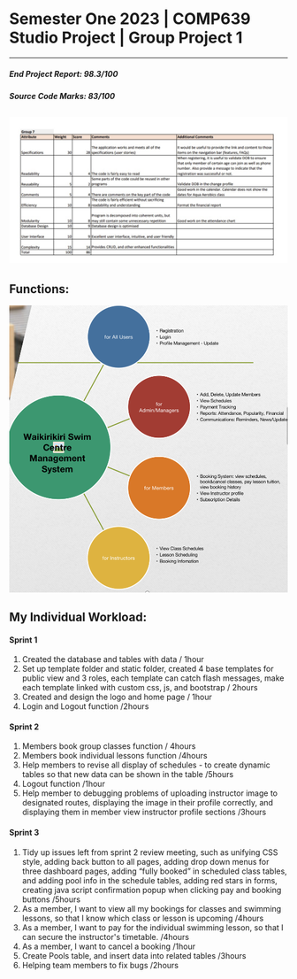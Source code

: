 # Semester One 2023 | COMP639 Studio Project | Group Project 1
---------------------------------------
##### End Project Report: 98.3/100
##### Source Code Marks: 83/100
![Marks](GroupProject1_Marks.jpg)
---------------------------------------
## Functions:
![Functions](functions.png)

## My Individual Workload:
#### Sprint 1
1. Created the database and tables with data / 1hour
2. Set up template folder and static folder, created 4 base templates for public view and 3 roles, each template can catch flash messages, make each template linked with custom css, js, and bootstrap / 2hours
3. Created and design the logo and home page / 1hour 
4. Login and Logout function /2hours

#### Sprint 2
1. Members book group classes function / 4hours
2. Members book individual lessons function /4hours
3. Help members to revise all display of schedules  - to create dynamic tables so that new data can be shown in the table /5hours
4. Logout function /1hour
5. Help member to debugging problems of uploading instructor image to designated routes, displaying the image in their profile correctly, and displaying them in member view instructor profile sections /3hours

#### Sprint 3
1. Tidy up issues left from sprint 2 review meeting, such as unifying CSS style, adding back button to all pages, adding drop down menus for three dashboard pages, adding “fully booked” in scheduled class tables, and adding pool info in the schedule tables, adding red stars in forms, creating java script confirmation popup when clicking pay and booking buttons /5hours
2. As a member, I want to view all my bookings for classes and swimming lessons, so that I know which class or lesson is upcoming /4hours
3. As a member, I want to pay for the individual swimming lesson, so that I can secure the instructor's timetable. /4hours
4. As a member, I want to cancel a booking /1hour
5. Create Pools table, and insert data into related tables /3hours
6. Helping team members to fix bugs /2hours
